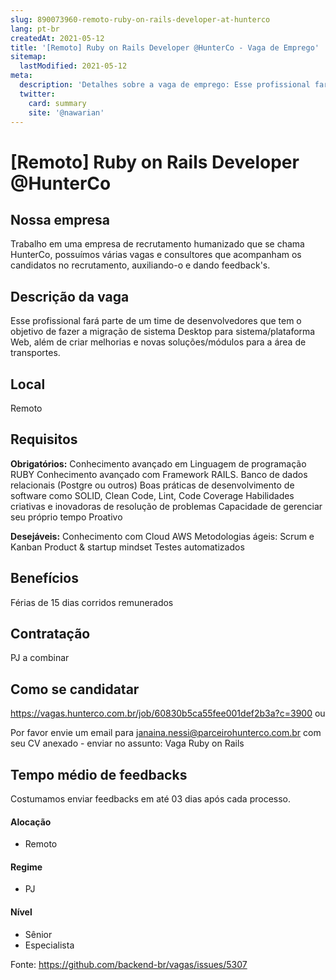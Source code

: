 ```yaml
---
slug: 890073960-remoto-ruby-on-rails-developer-at-hunterco
lang: pt-br
createdAt: 2021-05-12
title: '[Remoto] Ruby on Rails Developer @HunterCo - Vaga de Emprego'
sitemap:
  lastModified: 2021-05-12
meta:
  description: 'Detalhes sobre a vaga de emprego: Esse profissional fará parte de um time de desenvolvedores que tem o objetivo de fazer a migração de sistema Desktop para sistema/plataforma Web, além de criar melhorias e novas soluções/módulos para a área de transportes.'
  twitter:
    card: summary
    site: '@nawarian'
---
```


# [Remoto] Ruby on Rails Developer @HunterCo


## Nossa empresa
Trabalho em uma empresa de recrutamento humanizado que se chama HunterCo, possuímos várias vagas e consultores que acompanham os candidatos no recrutamento, auxiliando-o e dando feedback's.

## Descrição da vaga
Esse profissional fará parte de um time de desenvolvedores que tem o objetivo de fazer a migração de sistema Desktop para sistema/plataforma Web, além de criar melhorias e novas soluções/módulos para a área de transportes.

## Local
Remoto

## Requisitos

**Obrigatórios:**
Conhecimento avançado em Linguagem de programação RUBY
Conhecimento avançado com Framework RAILS.
Banco de dados relacionais (Postgre ou outros)
Boas práticas de desenvolvimento de software como SOLID, Clean Code, Lint, Code Coverage
Habilidades criativas e inovadoras de resolução de problemas
Capacidade de gerenciar seu próprio tempo
Proativo

**Desejáveis:**
Conhecimento com Cloud AWS
Metodologias ágeis: Scrum e Kanban
Product & startup mindset
Testes automatizados

## Benefícios
Férias de 15 dias corridos remunerados

## Contratação

PJ a combinar

## Como se candidatar

https://vagas.hunterco.com.br/job/60830b5ca55fee001def2b3a?c=3900 ou 

Por favor envie um email para janaina.nessi@parceirohunterco.com.br com seu CV anexado - enviar no assunto: Vaga Ruby on Rails

## Tempo médio de feedbacks

Costumamos enviar feedbacks em até 03 dias após cada processo.


#### Alocação
- Remoto

#### Regime
- PJ

#### Nível
- Sênior
- Especialista




Fonte: https://github.com/backend-br/vagas/issues/5307
